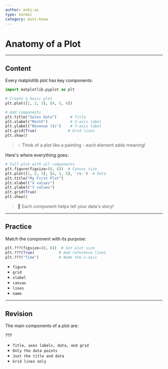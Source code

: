 ```yaml
---
author: enki-ai
type: normal
category: must-know
---
```


# Anatomy of a Plot

---
## Content

Every matplotlib plot has key components:

```python
import matplotlib.pyplot as plt

# Create a basic plot
plt.plot([1, 2, 3], [4, 5, 6])

# Add components
plt.title("Sales Data")      # Title
plt.xlabel("Month")          # X-axis label
plt.ylabel("Revenue ($)")    # Y-axis label
plt.grid(True)              # Grid lines
plt.show()
```

> 💡 Think of a plot like a painting - each element adds meaning!

Here's where everything goes:

```python
# Full plot with all components
plt.figure(figsize=(8, 6))  # Canvas size
plt.plot([1, 2, 3], [4, 5, 6], 'ro-')  # Data
plt.title("My First Plot")
plt.xlabel("X values")
plt.ylabel("Y values")
plt.grid(True)
plt.show()
```

> 🎯 Each component helps tell your data's story!

---
## Practice

Match the component with its purpose:

```python
plt.???(figsize=(8, 6))  # Set plot size
plt.???(True)           # Add reference lines
plt.???("Time")         # Name the x-axis
```

- `figure`
- `grid`
- `xlabel`
- `canvas`
- `lines`
- `name`

---
## Revision

The main components of a plot are:

???

- `Title, axes labels, data, and grid`
- `Only the data points`
- `Just the title and data`
- `Grid lines only` 